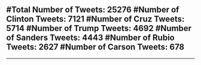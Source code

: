 #Total Number of Tweets: 25276 
#Number of Clinton Tweets: 7121
#Number of Cruz Tweets: 5714
#Number of Trump Tweets: 4692
#Number of Sanders Tweets: 4443
#Number of Rubio Tweets: 2627
#Number of Carson Tweets: 678
---
---

